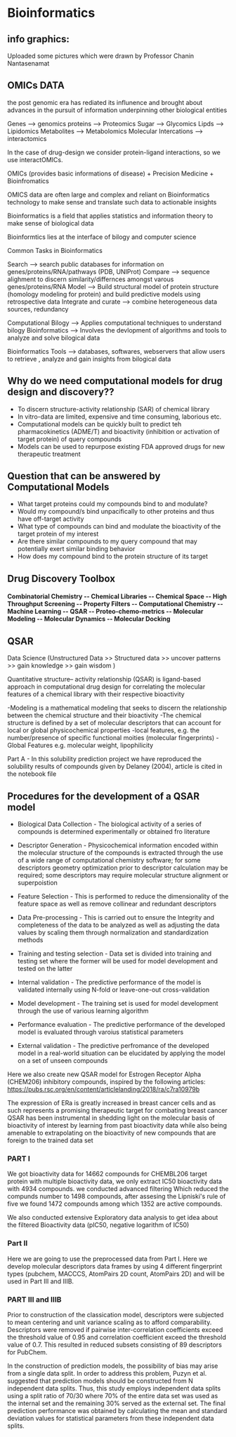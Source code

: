 # Bioinformatics

## info graphics:
Uploaded some pictures which were drawn by Professor Chanin Nantasenamat


## OMICs DATA 
the post genomic era has rediated its influnence and brought about advances in the pursuit of information underpinning
other biological entities

Genes --> genomics
proteins --> Proteomics
Sugar --> Glycomics
Lipds --> Lipidomics
Metabolites --> Metabolomics
Molecular Intercations --> interactomics

In the case of drug-design we consider protein-ligand interactions, so we use interactOMICs.

OMICs (provides basic informations of disease) + Precision Medicine +  Bioinfromatics

OMICS data are often large and complex and reliant on Bioinformatics technology to make sense and 
translate such data to actionable insights 

Bioinformatics is a field that applies statistics and information theory to 
make sense of biological data

Bioinformtics lies at the interface of bilogy and computer science 

Common Tasks in Bioinformatics

Search --> search public databases for information on genes/proteins/RNA/pathways (PDB, UNIProt)
Compare --> sequence alighment to discern similarity/differnces amongst varous genes/proteins/RNA
Model --> Build structural model of protein structure (homology modeling for protein) and build predictive models 
using retrospective data
Integrate and curate --> combine heterogeneous data sources, redundancy 

Computational Bilogy --> Applies computational techniques to understand bilogy
Bioinformatics --> Involves the devlopment of algorithms and tools to analyze and solve bilogical data

Bioinformatics Tools --> databases, softwares, webservers that allow users to retrieve , 
analyze and gain insights from bilogical data

## Why do we need computational models for drug design and discovery?? 

* To discern structure-activity relationship (SAR) of chemical library
* In vitro-data are limited, expensive and time consuming, laborious etc.
* Computational models can be quickly built to predict teh pharmacokinetics (ADME/T)  and  bioactivity (inhibition or activation of target protein) of query compounds  
* Models can be used to repurpose existing FDA approved drugs for new therapeutic treatment

## Question that can be answered by Computational Models

* What target proteins could my compounds bind to and modulate?
* Would my compound/s bind unpacifically to other proteins and thus have off-target activity
* What type of compounds can bind and modulate the bioactivity of the target protein of my interest
* Are there similar compounds to my query compound that may potentially exert similar binding behavior
* How does my compound bind to the protein structure of its target 

## Drug Discovery Toolbox

#### Combinatorial Chemistry -- Chemical Libraries -- Chemical Space -- High Throughput Screening -- Property Filters -- Computational Chemistry -- Machine Learning -- QSAR -- Proteo-chemo-metrics -- Molecular Modeling -- Molecular Dynamics -- Molecular Docking

## QSAR 

Data Science (Unstructured Data >> Structured data >> uncover patterns >> gain knowledge >> gain wisdom )

Quantitative structure– activity relationship (QSAR) is ligand-based approach in computational drug design for correlating the molecular features of a chemical library with their respective bioactivity

-Modeling is a mathematical modeling that seeks to discern the relationship between 
the chemical structure and their bioactivity
-The chemical structure is defined by a set of molecular descriptors that can account for local or 
global physicochemical properties
-local features, e.g. the number/presence of specific functional moities (molecular fingerprints)
-Global Features e.g. molecular weight, lipophilicity  
 
Part A - In this solubility prediction project we have reproduced the solubility results of compounds given by Delaney (2004), article is cited in the notebook file

## Procedures for the development of a QSAR model

* Biological Data Collection - The biological activity of a series of compounds is determined experimentally or obtained fro literature

* Descriptor Generation - Physicochemical information encoded within the molecular structure of the compounds is extracted through the use of a wide range of computational chemistry software; for some descriptors geometry optimization prior to descriptor calculation may be required; some descriptors may require molecular structure alignment or superpoistion

* Feature Selection - This is performed to reduce the dimensionality of the feature space as well as remove collinear and redundant descriptors

* Data Pre-processing - This is carried out to ensure the lntegrity and completeness of the data to be analyzed as well as adjusting the data values by scaling them through normalization and standardization methods 

* Training and testing selection - Data set is divided into training and testing set where the former will be used for model development and tested on the latter

* Internal validation - The predictive performance of the model is validated internally using N-fold or leave-one-out cross-validation

* Model development - The training set is used for model development through the use of various learning algorithm 

* Performance evaluation - The predictive performance of the developed model is evaluated through varoius statistical parameters 

* External validation - The predictive perfromance of the developed model in a real-world situation can be elucidated by applying the model on a set of unseen compounds 

Here we also create new QSAR model for Estrogen Receptor Alpha (CHEM206) inhibitory compounds, inspired by the following articles:
https://pubs.rsc.org/en/content/articlelanding/2018/ra/c7ra10979b

The expression of ERa is greatly increased in breast cancer cells and as such represents a promising therapeutic target for combating breast cancer
QSAR has been instrumental in shedding light on the molecular basis of bioactivity of interest by learning from past bioactivity data while also being amenable to extrapolating on the bioactivity of new compounds that are foreign to the trained data set

### PART I

We got bioactivity data for 14662 compounds for CHEMBL206 target protein with multiple bioactivity data, we only extract IC50 bioactivity data with 4934 compounds. we conducted advanced filtering Which reduced the compunds number to 1498 compounds, after assesing the Lipniski's rule of five we found 1472 compounds among which 1352 are active compounds.

We also conducted extensive Exploratory data analysis to get idea about the filtered Bioactivity data (pIC50, negative logarithm of IC50)

### Part II

Here we are going to use the preprocessed data from Part I. Here we develop molecular descriptors data frames by using 4 different fingerprint types (pubchem, MACCCS, AtomPairs 2D count, AtomPairs 2D) and will be used in Part III and IIIB.

### PART III and IIIB
Prior to construction of the classication model, descriptors were subjected to mean centering and unit variance scaling as to afford comparability. Descriptors were removed if pairwise inter-correlation coefficients exceed the threshold value of 0.95 and correlation coefficient exceed the threshold value of 0.7. This resulted in reduced subsets consisting of 89 descriptors for PubChem.

In the construction of prediction models, the possibility of bias may arise from a single data split. In order to address this problem, Puzyn et al. suggested that prediction models should be constructed from N independent data splits. Thus, this study employs independent data splits using a split ratio of 70/30 where 70% of the entire data set was used as the internal set and the remaining 30% served as the external set. The final prediction performance was obtained by calculating the mean and standard deviation values for statistical parameters from these independent data splits.





